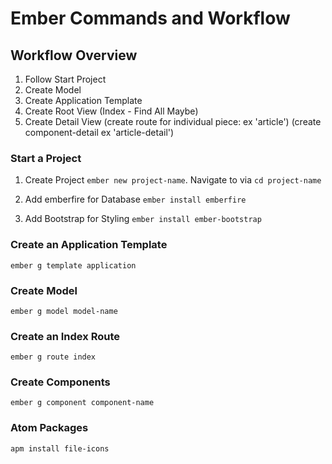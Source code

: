 # Ember Commands and Workflow

## Workflow Overview

1) Follow Start Project
2) Create Model
3) Create Application Template
4) Create Root View (Index - Find All Maybe)
5) Create Detail View (create route for individual piece: ex 'article') (create component-detail ex 'article-detail')

### Start a Project

1) Create Project `ember new project-name`. Navigate to via `cd project-name`

2) Add emberfire for Database `ember install emberfire`

3) Add Bootstrap for Styling `ember install ember-bootstrap`

### Create an Application Template

`ember g template application`

### Create Model

`ember g model model-name`

### Create an Index Route

`ember g route index`

### Create Components

`ember g component component-name`

### Atom Packages

`apm install file-icons`
